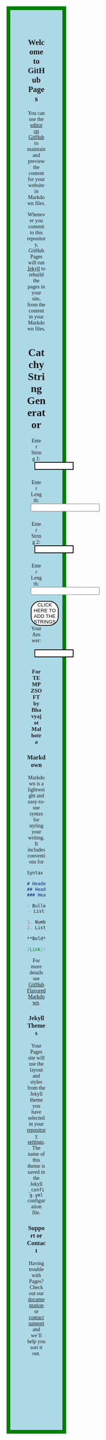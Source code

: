## Welcome to GitHub Pages

You can use the [editor on GitHub](https://github.com/malhotrabhavyajot/String-Generator-HTML-JS-CSS/edit/master/README.md) to maintain and preview the content for your website in Markdown files.

Whenever you commit to this repository, GitHub Pages will run [Jekyll](https://jekyllrb.com/) to rebuild the pages in your site, from the content in your Markdown files.
<!DOCTYPE html>
<html>
<head>
<title>TEMPZSOFT</title>
                       <!-- CSS Styling -->
<style>            
body {
text-align:center;
background-color: lightblue;
margin:100px 400px 100px 400px;
font-family:Comic Sans MS;
border: 10px solid green;
padding: 45px;
}
#he{
font-size:15px;
margin:30px 10px 10px 10px;
}
#input1{
  border: 2px solid black;
  margin: 0px 10px 0px 10px;
  background-color: #ffffff;
}
#p1{
margin: 10px 10px 0px 10px;
}
#input2{
  border: 2px solid black;
  margin: 0px 10px 0px 10px;
  background-color: #ffffff;
}
#p2{
margin: 10px 10px 0px 10px;
}
#add{
  border: 2px solid black;
  border-radius: 25px;
  margin: 0px 0px 0px 10px;
  background-color: #ffffff;
}
#output1{
  border: 2px solid black;
  margin: 15px 10px 0px 10px;
  background-color: #ffffff;
}
#p3{
margin: 0px 10px 0px 10px;
}
</style>
                      <!-- Main Body -->
   <body>
      <h1 id="h">Catchy String Generator</h1>
      <p id="p1">Enter String 1: <input type="text" id="input1" size="10" /></p>
      <br>
      <p id="p1">Enter Length: <input type="number" id="inputnum1" size="10" /></p>
      <br>
      <p id="p2">Enter String 2: <input type="text" id="input2" size="10" /></p>
      <br>
      <p id="p1">Enter Length: <input type="number" id="inputnum2" size="10" /></p>
      <br>
      <button id="add" onclick="myFunction('add')">CLICK HERE TO ADD THE STRINGS</button>
      <p id="p3">Your Answer:<input id="output1" size="10" /></p>
      <h2 id="he">For TEMPZSOFT by Bhavyajot Malhotra</h2>
                        <!-- JavaScript -->
      <script>                 
         function myFunction(id) {
         var str1 = document.getElementById("input1").value;
         var str2 = document.getElementById("input2").value;
         var num1 = document.getElementById("inputnum1").value;
         var num2 = document.getElementById("inputnum2").value; 
         str1 = str1.slice(0,num1);
         str2 = str2.slice(0,num2);
         var result = str1.concat(str2);
         result = result.slice(0,5);
         document.getElementById("output1").value = result;
         }
      </script>

   </body>
</html>

### Markdown

Markdown is a lightweight and easy-to-use syntax for styling your writing. It includes conventions for

```markdown
Syntax highlighted code block

# Header 1
## Header 2
### Header 3

- Bulleted
- List

1. Numbered
2. List

**Bold** and _Italic_ and `Code` text

[Link](url) and ![Image](src)
```

For more details see [GitHub Flavored Markdown](https://guides.github.com/features/mastering-markdown/).

### Jekyll Themes

Your Pages site will use the layout and styles from the Jekyll theme you have selected in your [repository settings](https://github.com/malhotrabhavyajot/String-Generator-HTML-JS-CSS/settings). The name of this theme is saved in the Jekyll `_config.yml` configuration file.

### Support or Contact

Having trouble with Pages? Check out our [documentation](https://help.github.com/categories/github-pages-basics/) or [contact support](https://github.com/contact) and we’ll help you sort it out.

